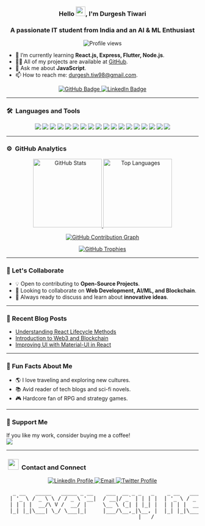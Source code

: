 <h3 align="center">Hello <img src="https://raw.githubusercontent.com/MartinHeinz/MartinHeinz/master/wave.gif" width="25px">, I'm Durgesh Tiwari</h3>

<h3 align="center">A passionate IT student from India and an AI & ML Enthusiast</h3>

<p align="center">
  <img src="https://komarev.com/ghpvc/?username=blackhat955&color=blueviolet&style=flat" alt="Profile views"/>
</p>

- 🌱 I’m currently learning **React.js, Express, Flutter, Node.js**.
- 👨‍💻 All of my projects are available at [GitHub](https://github.com/blackhat955).
- 💬 Ask me about **JavaScript**.
- 📫 How to reach me: [durgesh.tiw98@gmail.com](mailto:durgesh.tiw98@gmail.com).

<p align="center">
  <a href="https://github.com/blackhat955?tab=repositories" target="_blank">
    <img src="https://img.shields.io/badge/GitHub-Visit%20Repo-%23181717?style=for-the-badge&logo=github&logoColor=white" alt="GitHub Badge"/>
  </a>
  <a href="https://www.linkedin.com/in/durgesh98" target="_blank">
    <img src="https://img.shields.io/badge/LinkedIn-Connect%20with%20me-0077B5?style=for-the-badge&logo=linkedin&logoColor=white" alt="LinkedIn Badge"/>
  </a>
</p>

---

### 🛠 &nbsp;Languages and Tools

<p align="center">
 <img src="https://img.shields.io/badge/-JavaScript-%23F7DF1C?style=for-the-badge&logo=javascript&logoColor=000000&labelColor=%23F7DF1C&color=%23FFCE5A" />
 <img src="https://img.shields.io/badge/C%2B%2B-00599C?style=for-the-badge&logo=c%2B%2B&logoColor=white" />
 <img src="http://img.shields.io/badge/-Python-3776AB?style=for-the-badge&logo=python&logoColor=ffffff" />
 <img src="https://img.shields.io/badge/-React-61DAFB?style=for-the-badge&logo=react&logoColor=ffffff" />
 <img src="https://img.shields.io/badge/Flutter-02569B?style=for-the-badge&logo=flutter&logoColor=white" />
 <img src="https://img.shields.io/badge/-Git-%23F05032?style=for-the-badge&logo=git&logoColor=%23ffffff" />
 <img src="https://img.shields.io/badge/-Nodejs-339933?style=for-the-badge&logo=Node.js&logoColor=ffffff" />
 <img src="https://img.shields.io/badge/-Kotlin-0095D5?style=for-the-badge&logo=kotlin&logoColor=ffffff" />
 <img src="https://img.shields.io/badge/-npm-CB3837?style=for-the-badge&logo=npm" />
 <img src="https://img.shields.io/badge/MongoDB-4EA94B?style=for-the-badge&logo=mongodb&logoColor=white" />
 <img src="http://img.shields.io/badge/-Linux-0078D6?style=for-the-badge&logo=linux&logoColor=ffffff" />
 <img src="http://img.shields.io/badge/-Spring%20Boot-6DB33F?style=for-the-badge&logo=springboot&logoColor=ffffff" />
 <img src="http://img.shields.io/badge/-Go-00ADD8?style=for-the-badge&logo=go&logoColor=ffffff" />
 <img src="http://img.shields.io/badge/-LLM-FF5722?style=for-the-badge&logo=ai&logoColor=ffffff" />
 <img src="https://img.shields.io/badge/AWS-232F3E?style=for-the-badge&logo=amazonaws&logoColor=white" />
 <img src="https://img.shields.io/badge/-Java-007396?style=for-the-badge&logo=java&logoColor=ffffff" />
 <img src="https://img.shields.io/badge/Machine%20Learning-FF8C00?style=for-the-badge&logo=ai&logoColor=ffffff" />
 <img src="https://img.shields.io/badge/Databricks-FF9A00?style=for-the-badge&logo=databricks&logoColor=ffffff" />
</p>

---

### ⚙️ &nbsp;GitHub Analytics

<p align="center">
  <a href="https://github.com/blackhat955">
    <img height="180em" src="https://github-readme-stats-eight-theta.vercel.app/api?username=blackhat955&show_icons=true&theme=algolia&include_all_commits=true&count_private=true" alt="GitHub Stats"/>
  </a>
  <a href="https://github.com/blackhat955">
    <img height="180em" src="https://github-readme-stats-eight-theta.vercel.app/api/top-langs/?username=blackhat955&layout=compact&langs_count=16&theme=algolia" alt="Top Languages"/>
  </a>
</p>

<p align="center">
  <a href="https://github.com/ashutosh00710/github-readme-activity-graph">
    <img src="https://github-readme-activity-graph.cyclic.app/graph?username=blackhat955&theme=react-dark" alt="GitHub Contribution Graph" />
  </a>
</p>

<p align="center">
  <a href="https://github.com/ryo-ma/github-profile-trophy">
    <img src="https://github-profile-trophy.vercel.app/?username=blackhat955&theme=algolia&no-frame=true&row=1" alt="GitHub Trophies" />
  </a>
</p>

---

### 🤝 Let's Collaborate
- 💡 Open to contributing to **Open-Source Projects**.
- 🔭 Looking to collaborate on **Web Development, AI/ML, and Blockchain**.
- 🌟 Always ready to discuss and learn about **innovative ideas**.

---

### 📖 Recent Blog Posts
- [Understanding React Lifecycle Methods](#)
- [Introduction to Web3 and Blockchain](#)
- [Improving UI with Material-UI in React](#)

---

### 🎯 Fun Facts About Me
- 🌎 I love traveling and exploring new cultures.
- 📚 Avid reader of tech blogs and sci-fi novels.
- 🎮 Hardcore fan of RPG and strategy games.

---

### 💖 Support Me
If you like my work, consider buying me a coffee!  
<a href="https://www.buymeacoffee.com/blackhat955" target="_blank"><img src="https://img.shields.io/badge/Buy%20Me%20a%20Coffee-F7DF1E?style=for-the-badge&logo=buy-me-a-coffee&logoColor=black" /></a>

---

### &nbsp;<img src="https://emojis.slackmojis.com/emojis/images/1569381018/6481/heart-8bit-1.gif?1569381018" width="28" /> &nbsp;Contact and Connect

<p align="center">
  <a href="https://www.linkedin.com/in/durgesh98" target="_blank">
    <img src="https://img.shields.io/badge/-Durgesh%20Tiwari-0077B5?style=for-the-badge&logo=Linkedin&logoColor=white" alt="LinkedIn Profile" />
  </a>
  <a href="mailto:durgesh.tiw98@gmail.com" target="_blank">
    <img src="https://img.shields.io/badge/-durgesh.tiw98@gmail.com-D14836?style=for-the-badge&logo=Gmail&logoColor=white" alt="Email" />
  </a>
  <a href="https://twitter.com/Durgesh44017731" target="_blank">
    <img src="https://img.shields.io/badge/-@Durgesh44017731-1DA1F2?style=for-the-badge&logo=Twitter&logoColor=white" alt="Twitter Profile" />
  </a>
</p>

<pre>
  _ __   _____   _____ _ __    ___  __ _ _   _    _ __   _____   _____ _ __
 | '_ \ / _ \ \ / / _ \ '__|  / __|/ _` | | | |  | '_ \ / _ \ \ / / _ \ '__|
 | | | |  __/\ V /  __/ |     \__ \ (_| | |_| |  | | | |  __/\ V /  __/ |
 |_| |_|\___| \_/ \___|_|     |___/\__,_|\__, |  |_| |_|\___| \_/ \___|_|
                                         |___/
</pre>
